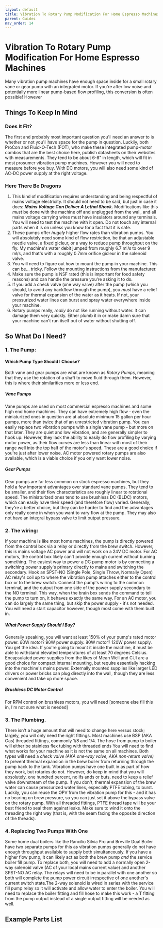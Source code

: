 ```yaml
---
layout: default
title: Vibration To Rotary Pump Modification For Home Espresso Machines
parent: Guides
nav_order: 14
---
```


# Vibration To Rotary Pump Modification For Home Espresso Machines
Many vibration pump machines have enough space inside for a small rotary vane or gear pump with an integrated motor. If you're after low noise and potentially more linear pump-based flow profiling, this conversion is often possible! However

## Things To Keep In Mind

### Does It Fit?
The first and probably most important question you'll need an answer to is whether or not you'll have space for the pump in question. Luckily, both ProCon and Fluid-O-Tech (FOT), who make these integrated pump-motor combos that are the best choice here, publish datasheets on their websites with measurements. They tend to be about 6-8" in length, which will fit in most prosumer vibration pump machines. However you will need to measure before you buy. With DC motors, you will also need some kind of AC-DC power supply at the right voltage.

### Here There Be Dragons
1.  This kind of modification requires understanding and being respectful of mains voltage electricity. It should not need to be said, but just in case it does: ***Mains Voltage Can Deliver A Lethal Shock.*** Modifications like this *must* be done with the machine off and unplugged from the wall, and all mains voltage carrying wires must have insulators around any terminals. You will need to test the machine with it open. Do not touch any internal parts when it is on unless you know for a fact that it is safe.
2. These pumps offer *hugely* higher flow rates than vibration pumps. You will absolutely need some kind of flow restriction, be that an adjustable needle valve, a fixed gicleur, or a way to reduce pump throughput on the fly. My machine's water debit jumped from roughly 6.7 ml/s to over 9 ml/s, and that's with a roughly 0.7mm orifice gicleur in the solenoid valve. 
3. You will need to figure out how to mount the pump in your machine. This can be... tricky. Follow the mounting instructions from the manufacturer.
4. Make sure the pump is NSF rated (this is important for food safety reasons) and can handle the pressure you're asking it to do. 
5. If you add a check valve (one way valve) after the pump (which you should, to avoid any backflow through the pump), you *must* have a relief valve for thermal expansion of the water as it heats. If not, your pressurized water lines can burst and spray water everywhere inside your machine. 
6. Rotary pumps really, *really* do not like running without water. It can damage them very quickly. Either plumb it in or make damn sure that your machine can't run itself out of water without shutting off.

## So What Do I Need?

### 1. The Pump:
#### Which Pump Type Should I Choose?
Both vane and gear pumps are what are known as *Rotary Pumps*, meaning that they use the rotation of a shaft to move fluid through them. However, this is where their similarities more or less end. 

##### Vane Pumps
Vane pumps are used on most commercial espresso machines and some high end home machines. They can have extremely high flow - even the miniaturized ones in question are at absolute minimum 15 gallon per hour pumps, more than twice that of an unrestricted vibration pump. You can easily replace two vibration pumps with a single vane pump - but more on that later.  They are quiet and low vibration, and are generally simpler to hook up. However, they lack the ability to easily do flow profiling by varying motor power, as their flow curves are less than linear with most of their range well into the top half of the motor's speed. These are a good choice if you're just after lower noise. AC motor powered rotary pumps are also available, which is a viable choice if you only want lower noise. 

##### Gear Pumps
Gear pumps are far less common on stock espresso machines, but they hold a few important advantages over standard vane pumps. They tend to be smaller, and their flow characteristics are roughly linear to rotational speed. The miniaturized ones tend to use brushless DC (BLDC) motors, which can easily have their speed (and therefore flow) varied. Generally, they're a better choice, but they can be harder to find and the advantages only really come in when you want to vary flow at the pump. They may also not have an integral bypass valve to limit output pressure. 

### 2. The wiring:
If your machine is like most home machines, the pump is directly powered from the control box via a relay or directly from the brew switch. However, this is mains voltage AC power and will not work on a 24V DC motor. For AC motors, the control box likely can't provide enough current without burning something. 
The easiest way to power a DC pump motor is by connecting a switching power supply's primary directly to mains and switching the secondary. Hook an SPST-NO (Single Pole, Single Throw, Normally Open) AC relay's coil up to where the vibration pump attaches either to the control box or to the brew switch. Connect the pump's wiring to the common terminal, and the output from one side of the power supply secondary to the NO terminal. This way, when the brain box sends the command to tell the pump to turn on, it behaves exactly the same way. 
For an AC motor, you can do largely the same thing, but skip the power supply - it's not needed. You will need a start capacitor however, though most come with them built in.

##### What Power Supply Should I Buy?
Generally speaking, you will want at least 150% of your pump's rated motor power. 60W motor? 90W power supply. 80W motor? 120W power supply. You get the idea. If you're going to mount it inside the machine, it must be able to withstand elevated temperatures of at least 70 degrees Celsius. Encapsulated power supplies from the likes of Mean Well and CUI are a good choice for compact internal mounting, but require essentially hacking into the machine's mains power. Externally mounted supplies like larger LED drivers or power bricks can plug directly into the wall, though they are less convenient and take up more space. 

##### Brushless DC Motor Control 
For RPM control on brushless motors, you will need [someone else fill this in, I'm not sure what is needed]



### 3. The Plumbing.
There isn't a huge amount that will need to change here versus stock; largely, you will only need the right fittings. Most machines use BSP (AKA Gas) threaded fittings, commonly 1/8 and 1/4. The hose from pump to boiler will either be stainless flex tubing with threaded ends You will need to find what works for your machine as it is not the same on all machines.
Both types will need a *check valve (AKA one-way valve, AKA non-return valve)* to prevent thermal expansion in the brew boiler from returning through the pump back to the tank. Vibration pumps have one built in as part of how they work, but rotaries do not. However, do keep in mind that you will absolutely, one hundred percent, no ifs ands or buts, need to keep a relief valve downstream of the pump. If you don't, thermal expansion of the brew water can cause  pressurized water lines, especially PTFE tubing, to burst. Luckily, you can reuse the OPV from the vibration pump for this - and it has no bearing on brew pressure, so you can just set it above the bypass valve on the rotary pump.
With all threaded fittings, PTFE thread tape will be your best friend to seal them against leaks. Make sure to wind it onto the threading the right way (that is, with the seam facing the opposite direction of the threads).


### 4. Replacing Two Pumps With One
Some home dual boilers like the Rancilio Silvia Pro and Breville Dual Boiler have two separate pumps for this as vibration pumps generally do not have enough throughput available to supply both simultaneously. If you have a higher flow pump, it can likely act as both the brew pump *and* the service boiler fill pump. To replace both, you will need to add a normally open 2-way solenoid valve (AC of your local mains current value) and another SPST-NO AC relay. The relays will need to be in parallel with one another so both will complete the pump power circuit irrespective of one another's current switch state.The 2-way solenoid is wired in series with the service fill pump relay so it will activate and allow water to enter the boiler. You will need to replace the boiler fitting and fill hose to make this work - a T fitting from the pump output instead of a single output fitting will be needed as well.

## Example Parts List


